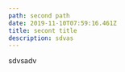 ```yaml
---
path: second path
date: 2019-11-10T07:59:16.461Z
title: secont title
description: sdvas
---
```

sdvsadv
